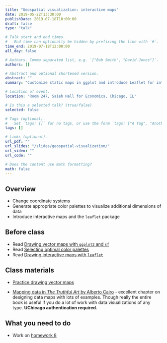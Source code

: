 ```yaml
---
title: "Geospatial visualization: interactive maps"
date: 2019-05-22T13:30:00
publishDate: 2019-07-18T10:00:00
draft: false
type: "talk"

# Talk start and end times.
#   End time can optionally be hidden by prefixing the line with `#`.
time_end: 2019-07-18T12:00:00
all_day: false

# Authors. Comma separated list, e.g. `["Bob Smith", "David Jones"]`.
authors: []

# Abstract and optional shortened version.
abstract: ""
summary: "Customize static maps in ggplot and introduce Leaflet for interactive mapping."

# Location of event.
location: "Room 247, Saieh Hall for Economics, Chicago, IL"

# Is this a selected talk? (true/false)
selected: false

# Tags (optional).
#   Set `tags: []` for no tags, or use the form `tags: ["A Tag", "Another Tag"]` for one or more tags.
tags: []

# Links (optional).
url_pdf: ""
url_slides: "/slides/geospatial-visualization/"
url_video: ""
url_code: ""

# Does the content use math formatting?
math: false
---
```




## Overview

* Change coordinate systems
* Generate appropriate color palettes to visualize additional dimensions of data
* Introduce interactive maps and the `leaflet` package

## Before class

* Read [Drawing vector maps with `ggplot2` and `sf`](/notes/vector-maps/)
* Read [Selecting optimal color palettes](/notes/optimal-color-palettes/)
* Read [Drawing interactive maps with `leaflet`](/notes/leaflet)

## Class materials

* [Practice drawing vector maps](/notes/vector-maps-practice/)

* [Mapping data in *The Truthful Art* by Alberto Cairo](http://proquestcombo.safaribooksonline.com.proxy.uchicago.edu/book/databases-and-reporting-tools/9780133440492/part-iii-functional/ch10_html) - excellent chapter on designing data maps with lots of examples. Though really the entire book is useful if you do a lot of work with data visualizations of any type. **UChicago authentication required.**

## What you need to do

* Work on [homework 8](/homework/geospatial-viz/)
